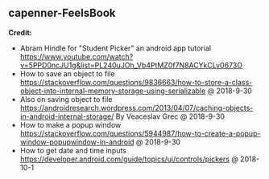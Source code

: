 ## capenner-FeelsBook

**Credit:**
 - Abram Hindle for "Student Picker" an android app tutorial https://www.youtube.com/watch?v=5PPD0ncJU1g&list=PL240uJOh_Vb4PtMZ0f7N8ACYkCLv0673O
 - How to save an object to file https://stackoverflow.com/questions/9836663/how-to-store-a-class-object-into-internal-memory-storage-using-serializable
 @ 2018-9-30
 - Also on saving object to file https://androidresearch.wordpress.com/2013/04/07/caching-objects-in-android-internal-storage/
 By Veaceslav Grec @ 2018-9-30
 - How to make a popup window https://stackoverflow.com/questions/5944987/how-to-create-a-popup-window-popupwindow-in-android
 @ 2018-9-30
 - How to get date and time inputs https://developer.android.com/guide/topics/ui/controls/pickers
 @ 2018-10-1
